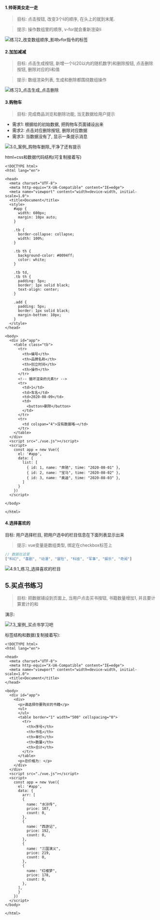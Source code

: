 <!--
 * @Author: xb 1439545090@qq.com
 * @Date: 2024-10-07 19:53:00
 * @LastEditors: xb 1439545090@qq.com
 * @LastEditTime: 2024-10-09 23:02:30
 * @FilePath: \code\vue\zy\第6周作业\第6周作业.md
 * @Description: 这是默认设置,请设置`customMade`, 打开koroFileHeader查看配置 进行设置: https://github.com/OBKoro1/koro1FileHeader/wiki/%E9%85%8D%E7%BD%AE
-->


#### 1.帅哥美女走一走

> 目标: 点击按钮, 改变3个li的顺序, 在头上的就到末尾.

> 提示: 操作数组里的顺序, v-for就会重新渲染li

![练习2_改变数组顺序_影响vfor指令的标签](images/2.8.1_练习_帅哥美女走一走.gif)

#### 2.加加减减

> 目标: 点击生成按钮, 新增一个li(20以内的随机数字)和删除按钮, 点击删除按钮, 删除对应的li和值

> 提示: 数组渲染列表, 生成和删除都围绕数组操作

![练习3_点击生成_点击删除](images/2.8.2_练习_人生加加减减.gif)

#### 3.购物车

> 目标: 完成商品浏览和删除功能, 当无数据给用户提示

* 需求1: 根据给的初始数据, 把购物车页面铺设出来
* 需求2: 点击对应删除按钮, 删除对应数据
* 需求3: 当数据没有了, 显示一条提示消息

![3.0_案例_购物车删除_干净了还有提示](images/3.0_案例_购物车删除_干净了还有提示.gif)

html+css和数据代码结构(可复制接着写)

```vue
<!DOCTYPE html>
<html lang="en">

<head>
  <meta charset="UTF-8">
  <meta http-equiv="X-UA-Compatible" content="IE=edge">
  <meta name="viewport" content="width=device-width, initial-scale=1.0">
  <title>Document</title>
  <style>
    #app {
      width: 600px;
      margin: 10px auto;
    }

    .tb {
      border-collapse: collapse;
      width: 100%;
    }

    .tb th {
      background-color: #0094ff;
      color: white;
    }

    .tb td,
    .tb th {
      padding: 5px;
      border: 1px solid black;
      text-align: center;
    }

    .add {
      padding: 5px;
      border: 1px solid black;
      margin-bottom: 10px;
    }
  </style>
</head>

<body>
  <div id="app">
    <table class="tb">
      <tr>
        <th>编号</th>
        <th>品牌名称</th>
        <th>创立时间</th>
        <th>操作</th>
      </tr>
      <!-- 循环渲染的元素tr -->
      <tr>
        <td>1</td>
        <td>车名</td>
        <td>2020-08-09</td>
        <td>
          <button>删除</button>
        </td>
      </tr>
      <tr>
        <td colspan="4">没有数据咯~</td>
      </tr>
    </table>
  </div>
  <script src="./vue.js"></script>
  <script>
    const app = new Vue({
      el: '#app',
      data: {
        list: [
          { id: 1, name: "奔驰", time: "2020-08-01" },
          { id: 2, name: "宝马", time: "2020-08-02" },
          { id: 3, name: "奥迪", time: "2020-08-03" },
        ]
      }
    })
  </script>

</body>

</html>
```





#### 4.选择喜欢的

目标: 用户选择栏目, 把用户选中的栏目信息在下面列表显示出来

> 提示: vue变量是数组类型, 绑定在checkbox标签上

```js
// 数据在这里
["科幻", "喜剧", "动漫", "冒险", "科技", "军事", "娱乐", "奇闻"]
```

![4.9.1_练习_选择喜欢的栏目](images/4.9.1_%E7%BB%83%E4%B9%A0_%E9%80%89%E6%8B%A9%E5%96%9C%E6%AC%A2%E7%9A%84%E6%A0%8F%E7%9B%AE.gif)

## 5.买点书练习

> 目标: 把数据铺设到页面上, 当用户点击买书按钮, 书籍数量增加1, 并且要计算累计的和

演示:

![7.3_案例_买点书学习吧](images/7.3_%E6%A1%88%E4%BE%8B_%E4%B9%B0%E7%82%B9%E4%B9%A6%E5%AD%A6%E4%B9%A0%E5%90%A7.gif)

标签结构和数据(复制接着写): 

```vue
<!DOCTYPE html>
<html lang="en">

<head>
  <meta charset="UTF-8">
  <meta http-equiv="X-UA-Compatible" content="IE=edge">
  <meta name="viewport" content="width=device-width, initial-scale=1.0">
  <title>Document</title>
</head>

<body>
  <div id="app">
    <div>
      <p>请选择你要购买的书籍</p>
      <ul>
      </ul>
      <table border="1" width="500" cellspacing="0">
        <tr>
          <th>序号</th>
          <th>书名</th>
          <th>单价</th>
          <th>数量</th>
          <th>合计</th>
        </tr>
      </table>
      <p>总价格为: </p>
    </div>
  </div>
  <script src="./vue.js"></script>
  <script>
    const app = new Vue({
      el: '#app',
      data: {
        arr: [
        {
          name: "水浒传",
          price: 107,
          count: 0,
        },
        {
          name: "西游记",
          price: 192,
          count: 0,
        },
        {
          name: "三国演义",
          price: 219,
          count: 0,
        },
        {
          name: "红楼梦",
          price: 178,
          count: 0,
        },
      ],
      }
    })
  </script>
</body>

</html>
```





